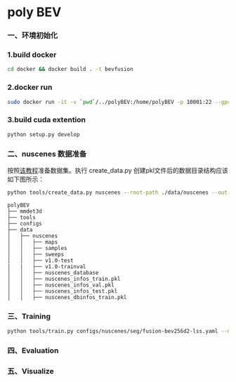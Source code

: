 # poly BEV

### 一、环境初始化

### 1.build docker
```bash
cd docker && docker build . -t bevfusion
```

### 2.docker run
```bash
sudo docker run -it -v `pwd`/../polyBEV:/home/polyBEV -p 10001:22 --gpus all --shm-size 16g bevfusion --name polyBEV /bin/bash
```

### 3.build cuda extention
```bash
python setup.py develop
```

### 二、nuscenes 数据准备
按照[该教程](https://github.com/open-mmlab/mmdetection3d/blob/master/docs/en/datasets/nuscenes_det.md)准备数据集。执行 create_data.py 创建pkl文件后的数据目录结构应该如下图所示：
```bash
python tools/create_data.py nuscenes --root-path ./data/nuscenes --out-dir ./data/nuscenes --version v1.0-mini --extra-tag nuscenes
```
```
polyBEV
├── mmdet3d
├── tools
├── configs
├── data
│   ├── nuscenes
│   │   ├── maps
│   │   ├── samples
│   │   ├── sweeps
│   │   ├── v1.0-test
|   |   ├── v1.0-trainval
│   │   ├── nuscenes_database
│   │   ├── nuscenes_infos_train.pkl
│   │   ├── nuscenes_infos_val.pkl
│   │   ├── nuscenes_infos_test.pkl
│   │   ├── nuscenes_dbinfos_train.pkl

```

### 三、Training
```bash
python tools/train.py configs/nuscenes/seg/fusion-bev256d2-lss.yaml --model.encoders.camera.backbone.init_cfg.checkpoint pretrained/swint-nuimages-pretrained.pth
```

### 四、Evaluation
### 五、Visualize

